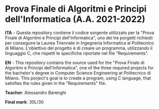# Prova Finale di Algoritmi e Principi dell'Informatica (A.A. 2021-2022)

**ITA** - Questa repository contiene il codice sorgente utilizzato per la "Prova Finale di Algoritmi e Principi dell'Informatica", uno dei tre porgetti richiesti per conseguire la Laurea Triennale in Ingegneria Informatica al Politecnico di Milano. L'obiettivo del progetto è di creare un programma, utilizzando il linguaggio C, che rispetti le specifiche riportate nel file "Requirements". 

**EN** - This repository contains the source used for the "Prova Finale di Algoritmi e Principi dell'Informatica", one of the three required projects for the bachelor's degree in Computer Science Engineering at Politecnico di Milano. This porject's goal is to create a program, using C language, that satisfies the rules given in the "Requirements" file.

**Teacher**: Alessandro Barenghi

**Final mark**: 30L/30
